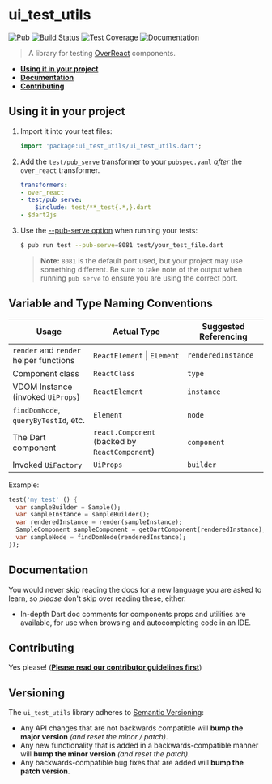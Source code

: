 # ui_test_utils

[![Pub](https://img.shields.io/pub/v/ui_test_utils.svg)](https://pub.dartlang.org/packages/ui_test_utils)
[![Build Status](https://travis-ci.org/Workiva/ui_test_utils.svg?branch=master)](https://travis-ci.org/Workiva/ui_test_utils)
[![Test Coverage](https://codecov.io/github/Workiva/ui_test_utils/coverage.svg?branch=master)](https://codecov.io/github/Workiva/ui_test_utils?branch=master)
[![Documentation](https://img.shields.io/badge/Documentation-ui_test_utils-blue.svg)](http://www.dartdocs.org/documentation/dartdoc/latest/)

> A library for testing [OverReact][over-react] components.

+ __[Using it in your project](#using-it-in-your-project)__
+ __[Documentation](#documentation)__
+ __[Contributing](#contributing)__


## Using it in your project

1. Import it into your test files:

    ```dart
    import 'package:ui_test_utils/ui_test_utils.dart';
    ```

2. Add the `test/pub_serve` transformer to your `pubspec.yaml` _after_ the `over_react` transformer.

    ```yaml
    transformers:
    - over_react
    - test/pub_serve:
        $include: test/**_test{.*,}.dart
    - $dart2js
    ```

3. Use the [--pub-serve option](https://github.com/dart-lang/test#testing-with-barback) when running your tests:

    ```bash
    $ pub run test --pub-serve=8081 test/your_test_file.dart
    ```

    > __Note:__ `8081` is the default port used, but your project may use something different. Be sure to take note of the output when running `pub serve` to ensure you are using the correct port.

## Variable and Type Naming Conventions

Usage | Actual Type | Suggested Referencing
--- | --- | ---
`render` and `render` helper functions | `ReactElement` \| `Element` | `renderedInstance`
Component class | `ReactClass` | `type`
VDOM Instance (invoked `UiProps`) | `ReactElement` | `instance`
`findDomNode`, `queryByTestId`, etc. | `Element` | `node`
The Dart component | `react.Component` (backed by `ReactComponent`) | `component`
Invoked `UiFactory` | `UiProps` | `builder`

Example:

```dart
test('my test' () {
  var sampleBuilder = Sample();
  var sampleInstance = sampleBuilder();
  var renderedInstance = render(sampleInstance);
  SampleComponent sampleComponent = getDartComponent(renderedInstance);
  var sampleNode = findDomNode(renderedInstance);
});
```

## Documentation

You would never skip reading the docs for a new language you are asked to learn, so _please_ don't skip over reading these, either.

+ In-depth Dart doc comments for components props and utilities are available, for use when browsing and autocompleting code in an IDE.

## Contributing

Yes please! ([__Please read our contributor guidelines first__][contributing-docs])


## Versioning

The `ui_test_utils` library adheres to [Semantic Versioning](http://semver.org/):

* Any API changes that are not backwards compatible will __bump the major version__ _(and reset the minor / patch)_.
* Any new functionality that is added in a backwards-compatible manner will __bump the minor version__
  _(and reset the patch)_.
* Any backwards-compatible bug fixes that are added will __bump the patch version__.



[contributing-docs]: https://github.com/Workiva/over_react/blob/master/.github/CONTRIBUTING.md
[over-react]: https://github.com/Workiva/over_react#overreact
